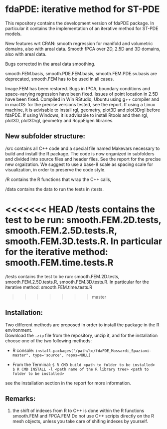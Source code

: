 # fdaPDE: iterative method for ST-PDE


This repository contains the development version of fdaPDE package. In particular it contains the implementation of an iterative method for ST-PDE models.

New features wrt CRAN: smooth regression for manifold and volumetric domains, also with areal data. Smooth fPCA over 2D, 2.5D and 3D domains, also with areal data.

Bugs corrected in the areal data smoothing.

smooth.FEM.basis, smooth.PDE.FEM.basis, smooth.FEM.PDE.sv.basis are deprecated, smooth.FEM has to be used in all cases.

Image.FEM has been restored. Bugs in fPCA, boundary conditions and space-varying regression have been fixed. Issues of point location in 2.5D have been fixed.
Compiled in Win RStudio, Ubuntu using g++ compiler and in macOS: for the precise versions tested, see the report. If using a Linux machine, it is advisable to install rgl, geometry, plot3D and plot3Drgl before fdaPDE. If using Windows, it is advisable to install Rtools and then rgl, plot3D, plot3Drgl, geometry and RcppEigen libraries. 

## New subfolder structure:
/src contains all C++ code and a special file named Makevars necessary to build and install the R package. The code is now organized in subfolders and divided into source files and header files. See the report for the precise new orgaization. We suggest to use a base-8 scale as spacing scale for visualization, in order to preserve the code style.

/R contains the R functions that wrap the C++ calls,

/data contains the data to run the tests in /tests.

<<<<<<< HEAD
/tests contains the test to be run: smooth.FEM.2D.tests, smooth.FEM.2.5D.tests.R, smooth.FEM.3D.tests.R.    In particular for the iterative method:   smooth.FEM.time.tests.R
=======
/tests contains the test to be run: smooth.FEM.2D.tests, smooth.FEM.2.5D.tests.R, smooth.FEM.3D.tests.R.  In particular for the iterative method:   smooth.FEM.time.tests.R
>>>>>>> master
## Installation:
Two different methods are proposed in order to install the package in the R environment.  
Download the `.zip` file from the repository, unzip it, and for the installation choose one of the two following methods:  

- R console:
        ```install.packages("/path/to/fdaPDE_Massardi_Spaziani-master", type='source', repos=NULL)```

- From the Terminal: 
        ```$ R CMD build <path to folder to be installed>```     
        ```$ R CMD INSTALL -l <path name of the R library tree> <path to folder to be installed>```

see the installation section in the report for more information.
## Remarks:

1) the shift of indexes from R to C++ is done within the R functions smooth.FEM and FPCA.FEM Do not use C++ scripts directly on the R mesh objects, unless you take care of shifing indexes by yourself.
